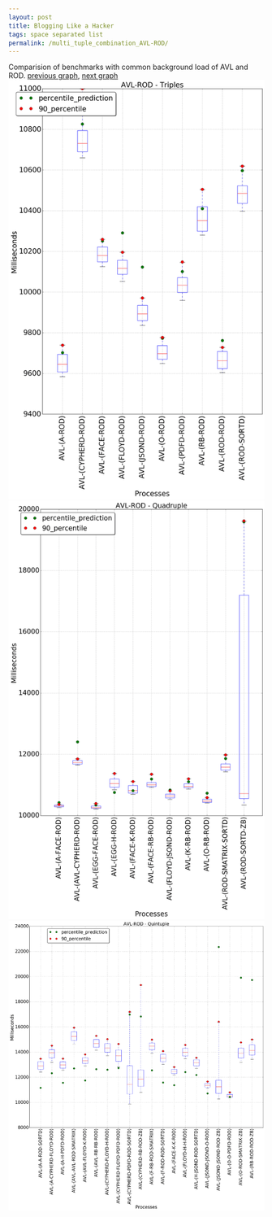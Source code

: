 ```yaml
---
layout: post
title: Blogging Like a Hacker
tags: space separated list
permalink: /multi_tuple_combination_AVL-ROD/
---
```


Comparision of benchmarks with common background load of AVL and ROD.
[previous graph](../multi_tuple_combination_AVL-RB/), [next graph](../multi_tuple_combination_AVL-SMATRIX/)
![graph figure](./images/triple/AVL/AVL-ROD_box.png)![graph figure](./images/quadruple/AVL/AVL-ROD_box.png)![graph figure](./images/quintuple/AVL/AVL-ROD_box.png)